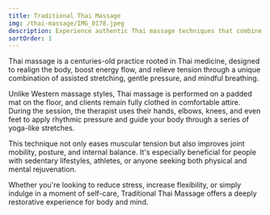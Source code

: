 ```yaml
---
title: Traditional Thai Massage
img: /thai-massage/IMG_0178.jpeg
description: Experience authentic Thai massage techniques that combine acupressure, stretching, and energy work for deep relaxation and renewal.
sortOrder: 1
---
```


Thai massage is a centuries-old practice rooted in Thai medicine, designed to realign the body, boost energy flow, and relieve tension through a unique combination of assisted stretching, gentle pressure, and mindful breathing.

Unlike Western massage styles, Thai massage is performed on a padded mat on the floor, and clients remain fully clothed in comfortable attire. During the session, the therapist uses their hands, elbows, knees, and even feet to apply rhythmic pressure and guide your body through a series of yoga-like stretches.

This technique not only eases muscular tension but also improves joint mobility, posture, and internal balance. It's especially beneficial for people with sedentary lifestyles, athletes, or anyone seeking both physical and mental rejuvenation.

Whether you're looking to reduce stress, increase flexibility, or simply indulge in a moment of self-care, Traditional Thai Massage offers a deeply restorative experience for body and mind.
